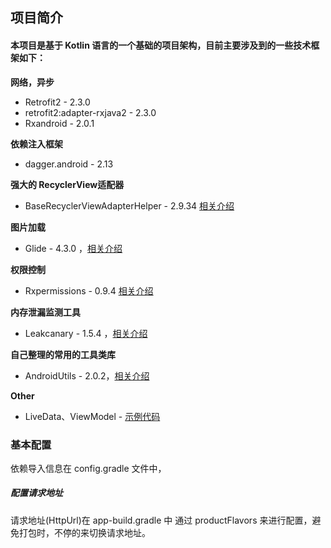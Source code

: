 ## 项目简介

#### 本项目是基于 Kotlin 语言的一个基础的项目架构，目前主要涉及到的一些技术框架如下：
**网络，异步**
 - Retrofit2  - 2.3.0
 - retrofit2:adapter-rxjava2   - 2.3.0
 - Rxandroid - 2.0.1
 
**依赖注入框架**
 - dagger.android - 2.13
 
**强大的 RecyclerView适配器**
 - BaseRecyclerViewAdapterHelper - 2.9.34 [相关介绍](http://www.jianshu.com/p/b343fcff51b0)

**图片加载**
 - Glide - 4.3.0 ，[相关介绍](https://muyangmin.github.io/glide-docs-cn/)

**权限控制**
 - Rxpermissions - 0.9.4 [相关介绍](https://github.com/tbruyelle/RxPermissions)
 
**内存泄漏监测工具**
 - Leakcanary - 1.5.4 ，[相关介绍](https://www.liaohuqiu.net/cn/posts/leak-canary-read-me/)

**自己整理的常用的工具类库**
 - AndroidUtils - 2.0.2，[相关介绍](https://github.com/lvfaqiang/AndroidUtils) 

**Other**
 - LiveData、ViewModel   -  [示例代码](https://github.com/lvfaqiang/AndroidTestCode/tree/master/app/src/main/java/com/lvfq/code/architectureComponents)

 
### 基本配置
 依赖导入信息在 config.gradle 文件中，
##### 配置请求地址 
  请求地址(HttpUrl)在 app-build.gradle 中 通过 productFlavors 来进行配置，避免打包时，不停的来切换请求地址。

